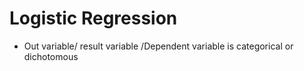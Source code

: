 # Logistic Regression
- Out variable/ result variable /Dependent variable is categorical or dichotomous 
